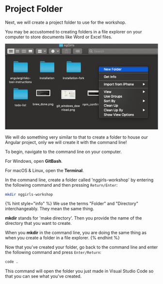 # Project Folder

Next, we will create a project folder to use for the workshop. 

You may be accustomed to creating folders in a file explorer on your computer to store documents like Word or Excel files. 

![Create Folder](../.gitbook/assets/create_folder.png)

We will do something very similar to that to create a folder to house our Angular project, only we will create it with the command line!

To begin, navigate to the command line on your computer. 

For Windows, open **GitBash**. 

For macOS & Linux, open the **Terminal**. 

In the command line, create a folder called 'nggirls-workshop' by entering the following command and then pressing `Return/Enter`:

```bash
mkdir nggirls-workshop
```
{% hint style="info" %}
We use the terms "Folder" and "Directory" interchangeably. They mean the same thing.

**mkdir** stands for 'make directory'. Then you provide the name of the directory that you want to create.

When you **mkdir** in the command line, you are doing the same thing as when you create a folder in a file explorer.
{% endhint %}

Now that you've created your folder, go back to the command line and enter the following command and press `Enter/Return`:

```bash
code .
```
This command will open the folder you just made in Visual Studio Code so that you can see what you've created. 

